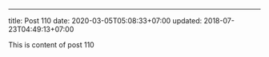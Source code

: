 ---
title: Post 110
date: 2020-03-05T05:08:33+07:00
updated: 2018-07-23T04:49:13+07:00

This is content of post 110